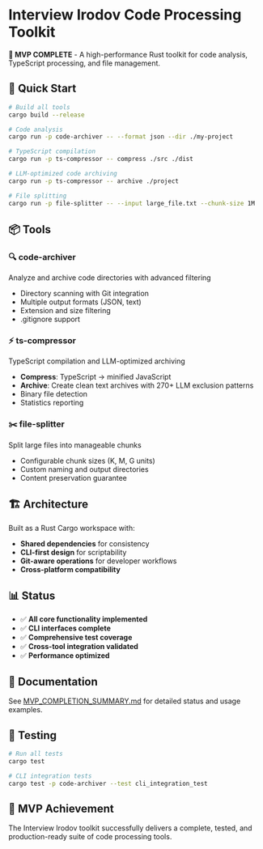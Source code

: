 # Interview Irodov Code Processing Toolkit

**🎯 MVP COMPLETE** - A high-performance Rust toolkit for code analysis, TypeScript processing, and file management.

## 🚀 **Quick Start**

```bash
# Build all tools
cargo build --release

# Code analysis
cargo run -p code-archiver -- --format json --dir ./my-project

# TypeScript compilation
cargo run -p ts-compressor -- compress ./src ./dist

# LLM-optimized code archiving
cargo run -p ts-compressor -- archive ./project

# File splitting
cargo run -p file-splitter -- --input large_file.txt --chunk-size 1M
```

## 📦 **Tools**

### 🔍 **code-archiver**
Analyze and archive code directories with advanced filtering
- Directory scanning with Git integration
- Multiple output formats (JSON, text)
- Extension and size filtering
- .gitignore support

### ⚡ **ts-compressor**
TypeScript compilation and LLM-optimized archiving
- **Compress**: TypeScript → minified JavaScript
- **Archive**: Create clean text archives with 270+ LLM exclusion patterns
- Binary file detection
- Statistics reporting

### ✂️ **file-splitter**
Split large files into manageable chunks
- Configurable chunk sizes (K, M, G units)
- Custom naming and output directories
- Content preservation guarantee

## 🏗️ **Architecture**

Built as a Rust Cargo workspace with:
- **Shared dependencies** for consistency
- **CLI-first design** for scriptability
- **Git-aware operations** for developer workflows
- **Cross-platform compatibility**

## 📊 **Status**

- ✅ **All core functionality implemented**
- ✅ **CLI interfaces complete**
- ✅ **Comprehensive test coverage**
- ✅ **Cross-tool integration validated**
- ✅ **Performance optimized**

## 📖 **Documentation**

See [MVP_COMPLETION_SUMMARY.md](MVP_COMPLETION_SUMMARY.md) for detailed status and usage examples.

## 🧪 **Testing**

```bash
# Run all tests
cargo test

# CLI integration tests
cargo test -p code-archiver --test cli_integration_test
```

## 🎯 **MVP Achievement**

The Interview Irodov toolkit successfully delivers a complete, tested, and production-ready suite of code processing tools.